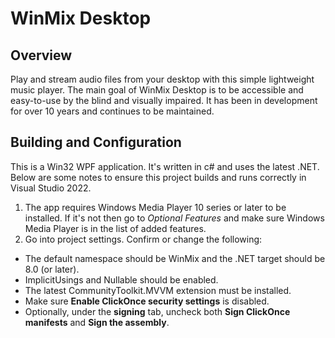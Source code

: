# WinMix Desktop

## Overview

Play and stream audio files from your desktop with this simple lightweight music player. The main goal of WinMix Desktop is to be accessible and easy-to-use by the blind and visually impaired. It has been in development for over 10 years and continues to be maintained.

## Building and Configuration

This is a Win32 WPF  application. It's written in c# and uses the latest .NET. Below are some notes to ensure this project builds and runs correctly in Visual Studio 2022.

1. The app requires Windows Media Player 10 series or later to be installed. If it's not then go to *Optional Features* and make sure Windows Media Player is in the list of added features.
2. Go into project settings. Confirm or change the following:

- The default namespace should be  WinMix and the .NET target should be 8.0 (or later).
- ImplicitUsings and Nullable should be enabled.
- The latest CommunityToolkit.MVVM extension must be installed.
- Make sure **Enable ClickOnce security settings** is disabled.
- Optionally, under the **signing** tab, uncheck both **Sign ClickOnce manifests** and **Sign the assembly**.
